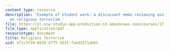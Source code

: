 ```yaml
---
content_type: resource
description: 'Example of student work: a discussant memo reviewing assigned readings
  on religious terrorism.'
file: https://ol-ocw-studio-app-production.s3.amazonaws.com/courses/17-586-warlords-terrorists-and-militias-theorizing-on-violent-non-state-actors-spring-2009/471c3f59b6384775353f7aed3571ab61_MIT17_586s09_assn04.pdf
file_type: application/pdf
resourcetype: Document
title: Religious Terrorism
uid: 471c3f59-b638-4775-353f-7aed3571ab61
---
```

